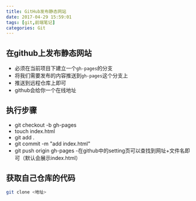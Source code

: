 ```yaml
---
title: GitHub发布静态网站
date: 2017-04-29 15:59:01
tags: [git,前端笔记]
categories: Git
---
```

## 在github上发布静态网站
- 必须在当前项目下建立一个`gh-pages`的分支
- 将我们需要发布的内容推送到`gh-pages`这个分支上
- 推送到远程仓库上即可
- github会给你一个在线地址
<!--more-->
## 执行步骤
- git checkout -b gh-pages
- touch index.html
- git add .
- git commit -m "add index.html"
- git push origin gh-pages
-在github中的setting页可以查找到网址+文件名即可（默认会展示index.html）

## 获取自己仓库的代码
```bash
git clone <地址>
```

